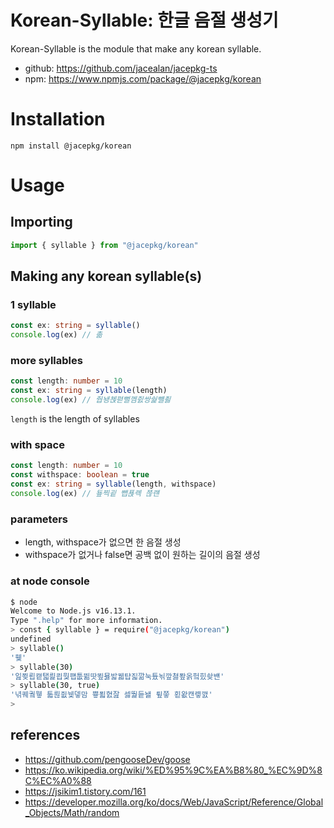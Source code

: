 # Korean-Syllable: 한글 음절 생성기

Korean-Syllable is the module that make any korean syllable.

- github: https://github.com/jacealan/jacepkg-ts
- npm: https://www.npmjs.com/package/@jacepkg/korean

# Installation

```shell
npm install @jacepkg/korean
```

# Usage

## Importing

```js
import { syllable } from "@jacepkg/korean"
```

## Making any korean syllable(s)

### 1 syllable

```ts
const ex: string = syllable()
console.log(ex) // 촒
```

### more syllables

```ts
const length: number = 10
const ex: string = syllable(length)
console.log(ex) // 줩뇅쳱펻뻘껨즰쌍쉁뺼죓
```

`length` is the length of syllables

### with space

```ts
const length: number = 10
const withspace: boolean = true
const ex: string = syllable(length, withspace)
console.log(ex) // 둎찍굍 뺍푡롁 쯚럔
```

### parameters

- length, withspace가 없으면 한 음절 생성
- withspace가 없거나 false면 공백 없이 원하는 길이의 음절 생성

### at node console

```sh
$ node
Welcome to Node.js v16.13.1.
Type ".help" for more information.
> const { syllable } = require("@jacepkg/korean")
undefined
> syllable()
'휒'
> syllable(30)
'잂쬦룁캩탧릝쾹뭧퍱툾뛺땃뙾묧밟궯턉짋깖눅튰뇎깦쳟퐢옭헠힜솾뱬'
> syllable(30, true)
'녂퀘궠뮇 톫륂쥢뉓뎋맘 쁗푋혌잞 셇뛅듵놸 튚쯯 횓왒캔롛깴'
>
```

## references

- https://github.com/pengooseDev/goose
- https://ko.wikipedia.org/wiki/%ED%95%9C%EA%B8%80_%EC%9D%8C%EC%A0%88
- https://jsikim1.tistory.com/161
- https://developer.mozilla.org/ko/docs/Web/JavaScript/Reference/Global_Objects/Math/random
